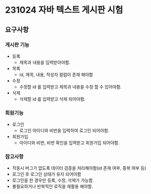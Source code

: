 # 231024 자바 텍스트 게시판 시험

## 요구사항

### 게시판 기능
- 등록
  - 제목과 내용을 입력받아야함.
- 목록
  - id, 제목, 내용, 작성자 컬럼이 존재 해야함   
- 수정
  - 수정할 id 를 입력받고 제목과 내용을 수정 할 수 있어야함.
- 삭제
  - 삭제할 id 를 입력받고 삭제 되어야함.

### 회원기능
- 로그인
  - 로그인 아이디와 비번을 입력하여 로그인 되어야함.
- 회원가입
  - 아이디와 비번, 비번 확인을 입력받고 회원가입 되어야함. 

### 참고사항
- 작동시 버그가 없도록 데이터 검증을 처리해야함(id 존재 여부, 중복 여부 등)
- 로그인 후 로그인 상태가 유지 되어야함
- 로그인을 한 경우만 등록, 수정, 삭제가 가능함.
- 불필요하거나 반복적인 로직을 재활용 해야함.
